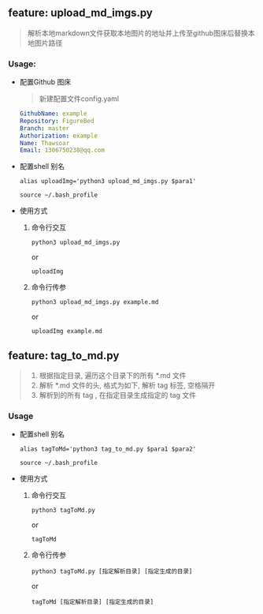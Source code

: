 
## feature: upload_md_imgs.py
> 解析本地markdown文件获取本地图片的地址并上传至github图床后替换本地图片路径

### Usage:


- 配置Github 图床
    > 新建配置文件config.yaml
    
    ```yaml
    GithubName: example
    Repository: FigureBed
    Branch: master
    Authorization: example
    Name: Thawsoar
    Email: 1306750238@qq.com
    ```

- 配置shell 别名
    ```shell
    alias uploadImg='python3 upload_md_imgs.py $para1'
    
    source ~/.bash_profile
    ```

- 使用方式
  1. 命令行交互
       ```shell
       python3 upload_md_imgs.py
       ```
       or
       ```shell
       uploadImg
       ```
  2. 命令行传参
       ```shell
       python3 upload_md_imgs.py example.md
       ```
       or
       ```shell
       uploadImg example.md
       ```

## feature: tag_to_md.py
> 1. 根据指定目录, 遍历这个目录下的所有 *.md 文件
> 2. 解析 *.md 文件的头, 格式为如下, 解析 tag 标签,   空格隔开
> 3. 解析到的所有 tag , 在指定目录生成指定的 tag 文件

### Usage

- 配置shell 别名
    ```shell
    alias tagToMd='python3 tag_to_md.py $para1 $para2'
    
    source ~/.bash_profile
    ```

- 使用方式
  1. 命令行交互
       ```shell
       python3 tagToMd.py
       ```
       or
       ```shell
       tagToMd
       ```
  2. 命令行传参
       ```shell
       python3 tagToMd.py [指定解析目录] [指定生成的目录]
       ```
       or
       ```shell
       tagToMd [指定解析目录] [指定生成的目录]
       ```

